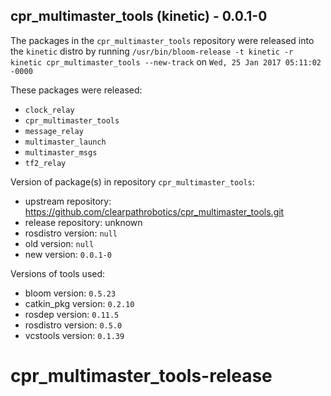 ## cpr_multimaster_tools (kinetic) - 0.0.1-0

The packages in the `cpr_multimaster_tools` repository were released into the `kinetic` distro by running `/usr/bin/bloom-release -t kinetic -r kinetic cpr_multimaster_tools --new-track` on `Wed, 25 Jan 2017 05:11:02 -0000`

These packages were released:
- `clock_relay`
- `cpr_multimaster_tools`
- `message_relay`
- `multimaster_launch`
- `multimaster_msgs`
- `tf2_relay`

Version of package(s) in repository `cpr_multimaster_tools`:

- upstream repository: https://github.com/clearpathrobotics/cpr_multimaster_tools.git
- release repository: unknown
- rosdistro version: `null`
- old version: `null`
- new version: `0.0.1-0`

Versions of tools used:

- bloom version: `0.5.23`
- catkin_pkg version: `0.2.10`
- rosdep version: `0.11.5`
- rosdistro version: `0.5.0`
- vcstools version: `0.1.39`


# cpr_multimaster_tools-release